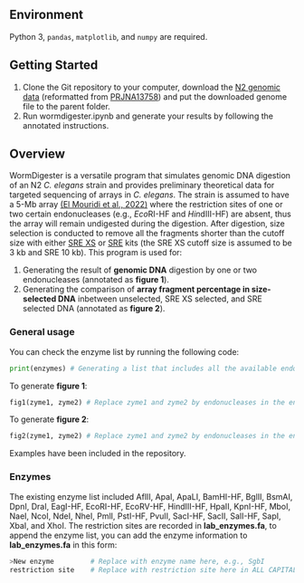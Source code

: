 ## Environment
Python 3, `pandas`, `matplotlib`, and `numpy` are required.

## Getting Started
1. Clone the Git repository to your computer, download the [N2 genomic data](https://www.dropbox.com/scl/fi/tf16pu1pp9no8u83d6nsj/genome.fa?rlkey=mqsyk6w31gf6s85cd38g8x5rq&dl=0) (reformatted from [PRJNA13758](https://downloads.wormbase.org/species/c_elegans/PRJNA13758/sequence/genomic/)) and put the downloaded genome file to the parent folder.
2. Run wormdigester.ipynb and generate your results by following the annotated instructions.

## Overview
WormDigester is a versatile program that simulates genomic DNA digestion of an N2 *C. elegans* strain and provides preliminary theoretical data for targeted sequencing of arrays in *C. elegans*. The strain is assumed to have a 5-Mb array [(El Mouridi et al., 2022)](http://dx.doi.org/10.1093/g3journal/jkac184) where the restriction sites of one or two certain endonucleases (e.g., *Eco*RI-HF and *Hin*dIII-HF) are absent, thus the array will remain undigested during the digestion. After digestion, size selection is conducted to remove all the fragments shorter than the cutoff size with either [SRE XS](https://www.circulomics.com/store/SRE-XS-kit-p480688541) or [SRE](https://www.circulomics.com/store/SRE-kit-p480686536) kits (the SRE XS cutoff size is assumed to be 3 kb and SRE 10 kb). This program is used for:

1. Generating the result of **genomic DNA** digestion by one or two endonucleases (annotated as **figure 1**).
2. Generating the comparison of **array fragment percentage in size-selected DNA** inbetween unselected, SRE XS selected, and SRE selected DNA (annotated as **figure 2**).

### General usage
You can check the enzyme list by running the following code:
```python
print(enzymes) # Generating a list that includes all the available endonucleases
```

To generate **figure 1**:
```python
fig1(zyme1, zyme2) # Replace zyme1 and zyme2 by endonucleases in the enzyme list generated above
```

To generate **figure 2**:
```python
fig2(zyme1, zyme2) # Replace zyme1 and zyme2 by endonucleases in the enzyme list generated above
```

Examples have been included in the repository.

### Enzymes
The existing enzyme list included AflII, ApaI, ApaLI, BamHI-HF, BglII, BsmAI, DpnI, DraI, EagI-HF, EcoRI-HF, EcoRV-HF, HindIII-HF, HpaII, KpnI-HF, MboI, NaeI, NcoI, NdeI, NheI, PmlI, PstI-HF, PvuII, SacI-HF, SacII, SalI-HF, SapI, XbaI, and XhoI. The restriction sites are recorded in **lab_enzymes.fa**, to append the enzyme list, you can add the enzyme information to **lab_enzymes.fa** in this form:
```python
>New enzyme         # Replace with enzyme name here, e.g., SgbI
restriction site    # Replace with restriction site here in ALL CAPITAL, e.g., ATGCTATC
```